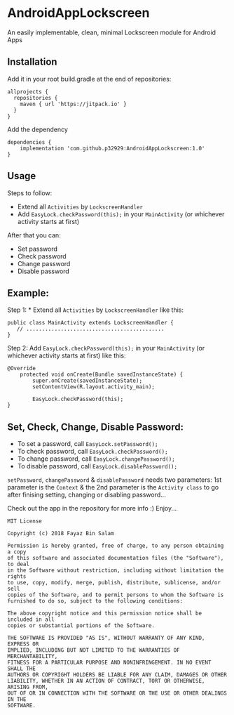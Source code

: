 # AndroidAppLockscreen
An easily implementable, clean, minimal Lockscreen module for Android Apps

## Installation
Add it in your root build.gradle at the end of repositories:

```
allprojects {
  repositories {
    maven { url 'https://jitpack.io' }
  }
}
```

Add the dependency

```
dependencies {
    implementation 'com.github.p32929:AndroidAppLockscreen:1.0'
}
```

## Usage
Steps to follow:
* Extend all ``Activities`` by ``LockscreenHandler``
* Add ```EasyLock.checkPassword(this);``` in your ```MainActivity``` (or whichever activity starts at first)

After that you can:
* Set password
* Check password
* Change password
* Disable password

## Example:
Step 1: * Extend all ``Activities`` by ``LockscreenHandler`` like this:

```
public class MainActivity extends LockscreenHandler {
   // ............................................
}
```

Step 2: Add ```EasyLock.checkPassword(this);``` in your ```MainActivity``` (or whichever activity starts at first) like this:

```
@Override
    protected void onCreate(Bundle savedInstanceState) {
        super.onCreate(savedInstanceState);
        setContentView(R.layout.activity_main);

        EasyLock.checkPassword(this);
}
```

## Set, Check, Change, Disable Password:
* To set a password, call ```EasyLock.setPassword();```
* To check password, call ```EasyLock.checkPassword();```
* To change password, call ```EasyLock.changePassword();```
* To disable password, call ```EasyLock.disablePassword();```

```setPassword```, ```changePassword``` & ```disablePassword``` needs two parameters:
1st parameter is the ```Context``` & the
2nd parameter is the ```Activity class``` to go after finising setting, changing or disabling password...

Check out the app in the repository for more info :)
Enjoy...

```
MIT License

Copyright (c) 2018 Fayaz Bin Salam

Permission is hereby granted, free of charge, to any person obtaining a copy
of this software and associated documentation files (the "Software"), to deal
in the Software without restriction, including without limitation the rights
to use, copy, modify, merge, publish, distribute, sublicense, and/or sell
copies of the Software, and to permit persons to whom the Software is
furnished to do so, subject to the following conditions:

The above copyright notice and this permission notice shall be included in all
copies or substantial portions of the Software.

THE SOFTWARE IS PROVIDED "AS IS", WITHOUT WARRANTY OF ANY KIND, EXPRESS OR
IMPLIED, INCLUDING BUT NOT LIMITED TO THE WARRANTIES OF MERCHANTABILITY,
FITNESS FOR A PARTICULAR PURPOSE AND NONINFRINGEMENT. IN NO EVENT SHALL THE
AUTHORS OR COPYRIGHT HOLDERS BE LIABLE FOR ANY CLAIM, DAMAGES OR OTHER
LIABILITY, WHETHER IN AN ACTION OF CONTRACT, TORT OR OTHERWISE, ARISING FROM,
OUT OF OR IN CONNECTION WITH THE SOFTWARE OR THE USE OR OTHER DEALINGS IN THE
SOFTWARE.
```
